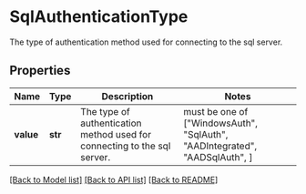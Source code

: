 # SqlAuthenticationType

The type of authentication method used for connecting to the sql server.

## Properties
Name | Type | Description | Notes
------------ | ------------- | ------------- | -------------
**value** | **str** | The type of authentication method used for connecting to the sql server. |  must be one of ["WindowsAuth", "SqlAuth", "AADIntegrated", "AADSqlAuth", ]

[[Back to Model list]](../README.md#documentation-for-models) [[Back to API list]](../README.md#documentation-for-api-endpoints) [[Back to README]](../README.md)


